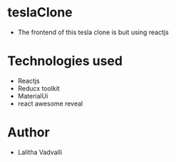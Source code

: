 # teslaClone
* The frontend of this tesla clone is buit using reactjs 
# Technologies used
* Reactjs
* Reducx toolkit
* MaterialUi
* react awesome reveal

# Author
* Lalitha Vadvalli


